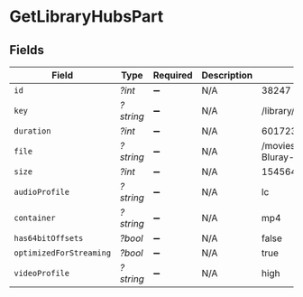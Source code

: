 # GetLibraryHubsPart


## Fields

| Field                                                  | Type                                                   | Required                                               | Description                                            | Example                                                |
| ------------------------------------------------------ | ------------------------------------------------------ | ------------------------------------------------------ | ------------------------------------------------------ | ------------------------------------------------------ |
| `id`                                                   | *?int*                                                 | :heavy_minus_sign:                                     | N/A                                                    | 38247                                                  |
| `key`                                                  | *?string*                                              | :heavy_minus_sign:                                     | N/A                                                    | /library/parts/38247/1589412494/file.mp4               |
| `duration`                                             | *?int*                                                 | :heavy_minus_sign:                                     | N/A                                                    | 6017237                                                |
| `file`                                                 | *?string*                                              | :heavy_minus_sign:                                     | N/A                                                    | /movies/Tangled (2010)/Tangled (2010) Bluray-1080p.mp4 |
| `size`                                                 | *?int*                                                 | :heavy_minus_sign:                                     | N/A                                                    | 1545647447                                             |
| `audioProfile`                                         | *?string*                                              | :heavy_minus_sign:                                     | N/A                                                    | lc                                                     |
| `container`                                            | *?string*                                              | :heavy_minus_sign:                                     | N/A                                                    | mp4                                                    |
| `has64bitOffsets`                                      | *?bool*                                                | :heavy_minus_sign:                                     | N/A                                                    | false                                                  |
| `optimizedForStreaming`                                | *?bool*                                                | :heavy_minus_sign:                                     | N/A                                                    | true                                                   |
| `videoProfile`                                         | *?string*                                              | :heavy_minus_sign:                                     | N/A                                                    | high                                                   |